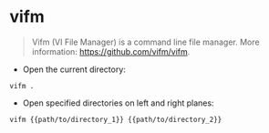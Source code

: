 # vifm

> Vifm (VI File Manager) is a command line file manager.
> More information: <https://github.com/vifm/vifm>.

- Open the current directory:

`vifm .`

- Open specified directories on left and right planes:

`vifm {{path/to/directory_1}} {{path/to/directory_2}}`
